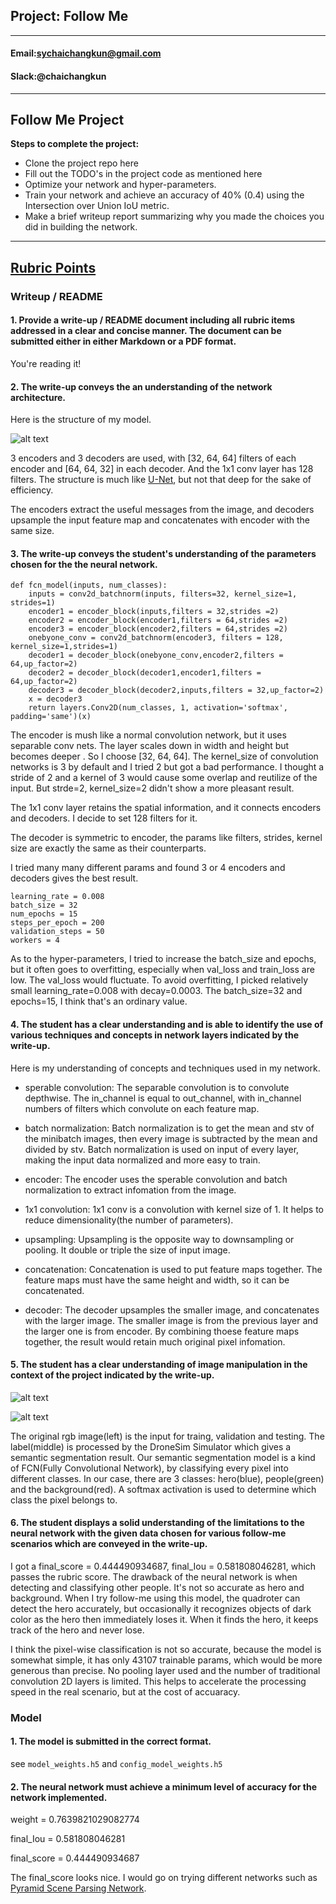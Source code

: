 ## Project: Follow Me
---

#### Email:sychaichangkun@gmail.com
#### Slack:@chaichangkun
---
## Follow Me Project

**Steps to complete the project:**

+ Clone the project repo here
+ Fill out the TODO's in the project code as mentioned here
+ Optimize your network and hyper-parameters.
+ Train your network and achieve an accuracy of 40% (0.4) using the Intersection over Union IoU metric.
+ Make a brief writeup report summarizing why you made the choices you did in building the network.
---

## [Rubric Points](https://review.udacity.com/#!/rubrics/1155/view)

### Writeup / README

#### 1. Provide a write-up / README document including all rubric items addressed in a clear and concise manner. The document can be submitted either in either Markdown or a PDF format.

You're reading it!

#### 2. The write-up conveys the an understanding of the network architecture.

Here is the structure of my model.  

[image1]: network_structure.png
![alt text][image1]


3 encoders and 3 decoders are used, with [32, 64, 64] filters of each encoder and [64, 64, 32] in each decoder.  And the 1x1 conv layer has 128 filters. The structure is much like [U-Net](https://arxiv.org/abs/1505.04597), but not that deep for the sake of efficiency.

The encoders extract the useful messages from the image, and decoders upsample the input feature map and concatenates with  encoder with the same size.

#### 3. The write-up conveys the student's understanding of the parameters chosen for the the neural network.

```
def fcn_model(inputs, num_classes):
    inputs = conv2d_batchnorm(inputs, filters=32, kernel_size=1, strides=1)
    encoder1 = encoder_block(inputs,filters = 32,strides =2)
    encoder2 = encoder_block(encoder1,filters = 64,strides =2)
    encoder3 = encoder_block(encoder2,filters = 64,strides =2)
    onebyone_conv = conv2d_batchnorm(encoder3, filters = 128, kernel_size=1,strides=1)
    decoder1 = decoder_block(onebyone_conv,encoder2,filters = 64,up_factor=2)
    decoder2 = decoder_block(decoder1,encoder1,filters = 64,up_factor=2)
    decoder3 = decoder_block(decoder2,inputs,filters = 32,up_factor=2)  
    x = decoder3
    return layers.Conv2D(num_classes, 1, activation='softmax', padding='same')(x)
```

The encoder is mush like a normal convolution network, but it uses separable conv nets. The layer scales down in width and height but becomes deeper . So I choose [32, 64, 64]. The kernel_size of convolution networks is 3 by default and I tried 2 but got a bad performance. I thought a stride of 2 and a kernel of 3 would cause some overlap and reutilize of the input. But strde=2, kernel_size=2 didn't show a more pleasant result.  

The 1x1 conv layer retains the spatial information, and it connects encoders and decoders. I decide to set 128 filters for it.

The decoder is symmetric to encoder, the params like filters, strides, kernel size are exactly the same as their counterparts.

I tried many many different params and found 3 or 4 encoders and decoders gives the best result.

```
learning_rate = 0.008
batch_size = 32
num_epochs = 15
steps_per_epoch = 200
validation_steps = 50
workers = 4
```
As to the hyper-parameters, I tried to increase the batch_size and epochs, but it often goes to overfitting, especially when val_loss and train_loss are low. The val_loss would fluctuate. To avoid overfitting, I picked relatively small learning_rate=0.008 with decay=0.0003. The batch_size=32 and epochs=15, I think that's an ordinary value.

#### 4. The student has a clear understanding and is able to identify the use of various techniques and concepts in network layers indicated by the write-up.

Here is my understanding of concepts and techniques used in my network.

* sperable convolution: The separable convolution is to convolute depthwise. The in_channel is equal to out_channel, with in_channel numbers of filters which convolute on each feature map.

* batch normalization: Batch normalization is to get the mean and stv of the minibatch images, then every image is subtracted by the mean and divided by stv. Batch normalization is used on input of every layer, making the input data normalized and more easy to train.

* encoder: The encoder uses the  sperable convolution and batch normalization to extract infomation from the image.

* 1x1 convolution: 1x1 conv is a convolution with kernel size of 1. It helps to reduce dimensionality(the number of parameters).

* upsampling: Upsampling is the opposite way to downsampling or pooling. It double or triple the size of input image.

* concatenation: Concatenation is used to put feature maps together. The feature maps must have the same height and width, so it can  be concatenated.

* decoder: The decoder upsamples the smaller image, and concatenates with the larger image. The smaller image is from the previous layer and the larger one is from encoder. By combining thoese feature maps together, the result would retain much original pixel infomation.


#### 5. The student has a clear understanding of image manipulation in the context of the project indicated by the write-up.

[image2]: result1.png
![alt text][image2]

[image3]: result2.png
![alt text][image3]

The original rgb image(left) is the input for traing, validation and testing. The label(middle) is processed by the DroneSim Simulator which gives a semantic segmentation result. Our semantic segmentation model is a kind of FCN(Fully Convolutional Network), by classifying every pixel into different classes. In our case, there are 3 classes: hero(blue), people(green) and the background(red). A softmax activation is used to determine which class the pixel belongs to.

#### 6. The student displays a solid understanding of the limitations to the neural network with the given data chosen for various follow-me scenarios which are conveyed in the write-up.

I got a final_score = 0.444490934687, final_Iou = 0.581808046281, which passes the rubric score. The drawback of the neural network is when detecting and classifying other people. It's not so accurate as hero and background. When I try follow-me using this model, the quadroter can detect the hero accurately, but occasionally it recognizes objects of dark color as the hero then immediately loses it. When it finds the hero, it keeps track of the hero and never lose.  

I think the pixel-wise classification is not so accurate, because the model is somewhat simple, it has only 43107 trainable params, which would be more generous than precise. No pooling layer used and the number of  traditional convolution 2D layers is limited. This helps to accelerate the processing speed in the real scenario, but at the cost of accuaracy.

### Model
#### 1. The model is submitted in the correct format.

see `model_weights.h5` and `config_model_weights.h5`

#### 2. The neural network must achieve a minimum level of accuracy for the network implemented.

weight = 0.7639821029082774

final_Iou = 0.581808046281

final_score = 0.444490934687

The final_score looks nice. I would go on trying different networks such as [Pyramid Scene Parsing Network](https://arxiv.org/abs/1612.01105).

